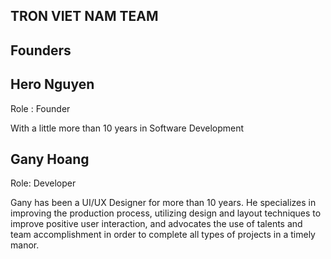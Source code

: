 ## TRON VIET NAM TEAM

## Founders
## Hero Nguyen 

Role : Founder

With a little more than 10 years in Software Development 

## Gany Hoang

Role: Developer

Gany has been a UI/UX Designer for more than 10 years. He specializes in improving the production process, utilizing design and layout techniques to improve positive user interaction, and advocates the use of talents and team accomplishment in order to complete all types of projects in a timely manor.
